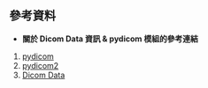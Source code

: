 ## 參考資料
+ **關於 Dicom Data 資訊 & pydicom 模組的參考連結**  
1. [pydicom](https://pydicom.github.io/pydicom/stable/)  
2. [pydicom2](https://pydicom.github.io/pydicom/stable/reference/generated/pydicom.dataelem.DataElement.html#pydicom.dataelem.DataElement)  
3. [Dicom Data](https://dicom.innolitics.com/ciods/us-image)   
